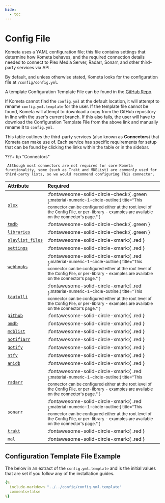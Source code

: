 ```yaml
---
hide:
  - toc
---
```

# Config File

Kometa uses a YAML configuration file; this file contains settings that determine how Kometa behaves, and the required 
connection details needed to connect to Plex Media Server, Radarr, Sonarr, and other third-party services via API.

By default, and unless otherwise stated, Kometa looks for the configuration file at `/config/config.yml`.

A template Configuration Template File can be found in the  [GitHub Repo](https://github.com/Kometa-Team/Kometa/blob/master/config/config.yml.template).

If Kometa cannot find the `config.yml` at the default location, it will attempt to rename `config.yml.template` for the user. If the template file cannot be found, 
Kometa will attempt to download a copy from the GitHub repository in line with the user's current branch. 
If this also fails, the user will have to download the Configuration Template File from  the above link and manually rename it to `config.yml`.

This table outlines the third-party services (also known as **Connectors**) that Kometa can make use of. Each service has specific 
requirements for setup that can be found by clicking the links within the table or in the sidebar.

???+ tip "Connectors"

     Although most connectors are not required for core Kometa functionality, some (such as Trakt and MDBList) are commonly used for third-party lists, so we would recommend configuring This connector.

| Attribute                          | Required                                                                                                                                                                                                                                                                     |
|:-----------------------------------|:-----------------------------------------------------------------------------------------------------------------------------------------------------------------------------------------------------------------------------------------------------------------------------|
| [`plex`](plex.md)                  | :fontawesome-solid-circle-check:{ .green }<span class="aqua"><sup>:material-numeric-1-circle-outline:{ title="This connector can be configured either at the root level of the Config File, or per-library - examples are available on the connector's page." }</sup></span> |
| [`tmdb`](tmdb.md)                  | :fontawesome-solid-circle-check:{ .green }                                                                                                                                                                                                                                   |
| [`libraries`](libraries.md)        | :fontawesome-solid-circle-check:{ .green }                                                                                                                                                                                                                                   |
| [`playlist_files`](playlists.md)   | :fontawesome-solid-circle-xmark:{ .red }                                                                                                                                                                                                                                     |
| [`settings`](settings.md)          | :fontawesome-solid-circle-xmark:{ .red }                                                                                                                                                                                                                                     |
| [`webhooks`](webhooks.md)          | :fontawesome-solid-circle-xmark:{ .red }<span class="aqua"><sup>:material-numeric-1-circle-outline:{ title="This connector can be configured either at the root level of the Config File, or per-library - examples are available on the connector's page." }</sup></span>   |
| [`tautulli`](tautulli.md)          | :fontawesome-solid-circle-xmark:{ .red }<span class="aqua"><sup>:material-numeric-1-circle-outline:{ title="This connector can be configured either at the root level of the Config File, or per-library - examples are available on the connector's page." }</sup></span>   |
| [`github`](github.md)              | :fontawesome-solid-circle-xmark:{ .red }                                                                                                                                                                                                                                     |
| [`omdb`](omdb.md)                  | :fontawesome-solid-circle-xmark:{ .red }                                                                                                                                                                                                                                     |
| [`mdblist`](mdblist.md)            | :fontawesome-solid-circle-xmark:{ .red }                                                                                                                                                                                                                                     |
| [`notifiarr`](notifiarr.md)        | :fontawesome-solid-circle-xmark:{ .red }                                                                                                                                                                                                                                     |
| [`gotify`](gotify.md)              | :fontawesome-solid-circle-xmark:{ .red }                                                                                                                                                                                                                                     |
| [`ntfy`](ntfy.md)                  | :fontawesome-solid-circle-xmark:{ .red }                                                                                                                                                                                                                                     |
| [`anidb`](anidb.md)                | :fontawesome-solid-circle-xmark:{ .red }                                                                                                                                                                                                                                     |
| [`radarr`](radarr.md)              | :fontawesome-solid-circle-xmark:{ .red }<span class="aqua"><sup>:material-numeric-1-circle-outline:{ title="This connector can be configured either at the root level of the Config File, or per-library - examples are available on the connector's page." }</sup></span>   |
| [`sonarr`](sonarr.md)              | :fontawesome-solid-circle-xmark:{ .red }<span class="aqua"><sup>:material-numeric-1-circle-outline:{ title="This connector can be configured either at the root level of the Config File, or per-library - examples are available on the connector's page." }</sup></span>   |
| [`trakt`](trakt.md)                | :fontawesome-solid-circle-xmark:{ .red }                                                                                                                                                                                                                                     |
| [`mal`](myanimelist.md)            | :fontawesome-solid-circle-xmark:{ .red }                                                                                                                                                                                                                                     |

## Configuration Template File Example

The below in an extract of the `config.yml.template` and is the initial values that are set if you follow any of the installation guides.

```yaml title="config.yml.template"
{%    
  include-markdown "../../config/config.yml.template" 
  comments=false
%}
```
